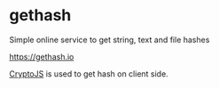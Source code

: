 # gethash
Simple online service to get string, text and file hashes

https://gethash.io

[CryptoJS](https://code.google.com/p/crypto-js/) is used to get hash on client side.
